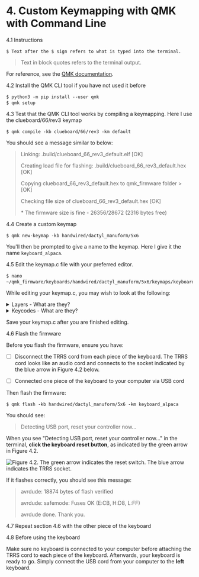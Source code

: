 # 4. Custom Keymapping with QMK with Command Line

4.1 Instructions

```
$ Text after the $ sign refers to what is typed into the terminal.
```

> Text in block quotes refers to the terminal output.

For reference, see the [QMK documentation](https://docs.qmk.fm/).



4.2 Install the QMK CLI tool if you have not used it before

```
$ python3 -m pip install --user qmk
$ qmk setup
```



4.3 Test that the QMK CLI tool works by compiling a keymapping. Here I use the clueboard/66/rev3 keymap

```
$ qmk compile -kb clueboard/66/rev3 -km default
```

You should see a message similar to below:

> Linking: .build/clueboard\_66\_rev3\_default.elf \[OK]
>
> Creating load file for flashing: .build/clueboard\_66\_rev3\_default.hex \[OK]
>
> Copying clueboard\_66\_rev3\_default.hex to qmk\_firmware folder > \[OK]
>
> Checking file size of clueboard\_66\_rev3\_default.hex \[OK]
>
> \* The firmware size is fine - 26356/28672 (2316 bytes free)



4.4 Create a custom keymap

```
$ qmk new-keymap -kb handwired/dactyl_manuform/5x6
```

You'll then be prompted to give a name to the keymap. Here I give it the name `keyboard_alpaca`.&#x20;



4.5 Edit the keymap.c file with your preferred editor.

```
$ nano ~/qmk_firmware/keyboards/handwired/dactyl_manuform/5x6/keymaps/keyboard_alpaca/keymap.c
```

While editing your keymap.c, you may wish to look at the following:

<details>

<summary>Layers - What are they?</summary>

Keyboards flashed with QMK are able use layers, which is a QMK specific functionality.&#x20;

Layers are similar to a Fn or FnLock key that is seen on some keyboards. For reference, see the [Switching and Toggling Layers](https://beta.docs.qmk.fm/using-qmk/software-features/feature\_layers#switching-and-toggling-layers-id-switching-and-toggling-layers) on the QMK website.

Layer keys are what you press on your keyboard to switch to a different layer. The `RAISE` and `LOWER` keycodes raises and lowers the layer, similar to Fn or Shift on a regular keyboard.&#x20;

If you have been following along, look in your current keymap.c file. As an example of how layere keys work, here you must hold "RAISE" and press "P" to get "Scroll Lock" on layer the upper layer. The lower layer works the same way.

A more useful layer key is the DF(layer) key. The DF stands for Default. It is similar to a FnLock key seen on some keyboards. Tapping this key changes your keymapping to the new layer until you decide to switch to a different layer by pressing another DF key.

`[QWERTY] = LAYOUT5x6()` refers to the default base layer.

</details>

<details>

<summary>Keycodes - What are they?</summary>

Keycodes are functions that start with `KC_`.&#x20;

For example, say we want it so that when we press the top left button of our keyboard, it produces an `=` equal sign.

If we look at our current keymap.c, we will see that the keycode furthest to the top left is `KC_ESC` (assuming you have been following along this section). We want to replace `KC_ESC` with the keymap for `=`, so we go to the[ QMK List of Keycodes](https://docs.qmk.fm/#/keycodes) to check.

A quick Ctrl+F for `=` brings us to the following.&#x20;

<img src=".gitbook/assets/image.png" alt="" data-size="line">

Now we know to replace `KC_ESC` with `KC_EQUAL`, or its alias `KC_EQL`. After we flash the firmware in section 4.6 with our new keymap.c, the keyswitch to the top left of our keyboard will output `=` .

</details>

Save your keymap.c after you are finished editing.



4.6 Flash the firmware

Before you flash the firmware, ensure you have:

* [ ] Disconnect the TRRS cord from each piece of the keyboard. The TRRS cord looks like an audio cord and connects to the socket indicated by the blue arrow in Figure 4.2 below.
* [ ] Connected one piece of the keyboard to your computer via USB cord



Then flash the firmware:

```
$ qmk flash -kb handwired/dactyl_manuform/5x6 -km keyboard_alpaca
```

You should see:

> Detecting USB port, reset your controller now...

When you see "Detecting USB port, reset your controller now..." in the terminal, **click the keyboard reset button**, as indicated by the green arrow in Figure 4.2.

![Figure 4.2. The green arrow indicates the reset switch. The blue arrow indicates the TRRS socket.](.gitbook/assets/taikorobotics\_ergonomic\_split\_mechanical\_curvilinear\_keyboard\_with\_audio\_socket.jpg)



If it flashes correctly, you should see this message:&#x20;

> avrdude: 18874 bytes of flash verified&#x20;
>
> avrdude: safemode: Fuses OK (E:CB, H:D8, L:FF)&#x20;
>
> avrdude done. Thank you.



4.7 Repeat section 4.6 with the other piece of the keyboard



4.8 Before using the keyboard

Make sure no keyboard is connected to your computer before attaching the TRRS cord to each piece of the keyboard. Afterwards, your keyboard is ready to go. Simply connect the USB cord from your computer to the **left** keyboard.
